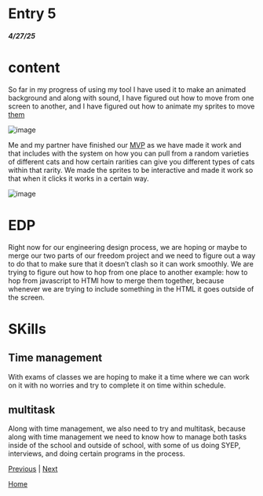 # Entry 5
##### 4/27/25
# content

So far in my progress of using my tool I have used it to make an animated background and along with sound, I have figured out how to move from one screen to another, and I have figured out how to animate my sprites to move [them](https://github.com/XueL6135/sep11-freedom-project/blob/main/p5play/sketch.js)

![image](https://github.com/user-attachments/assets/639d59c1-5289-4560-9a28-0bfa189564fb)



Me and my partner have finished our [MVP](https://github.com/kateek5417/sep11-cat-project/blob/main/index.html) as we have made it work and that includes with the system on how you can pull from a random varieties of different cats and how certain rarities can give you different types of cats within that rarity. We made the sprites to be interactive and made it work so that when it clicks it works in a certain way.

![image](https://github.com/user-attachments/assets/d000bd2e-382f-499a-885a-1bcdc8af9eb7)

# EDP
Right now for our engineering design process, we are hoping or maybe to merge our two parts of our freedom project and we need to figure out a way to do that to make sure that it doesn’t clash so it can work smoothly. We are trying to figure out how to hop from one place to another example: how to hop from javascript to HTMl how to merge them together, because whenever we are trying to include something in the HTML it goes outside of the screen.

# SKills

## Time management 

With exams of classes we are hoping to make it a time where we can work on it with no worries and try to complete it on time within schedule.

## multitask 

Along with time management, we also need to try and multitask, because along with time management we need to know how to manage both tasks inside of the school and outside of school, with some of us doing SYEP, interviews, and doing certain programs in the process.













[Previous](entry04.md) | [Next](entry06.md)

[Home](../README.md)

